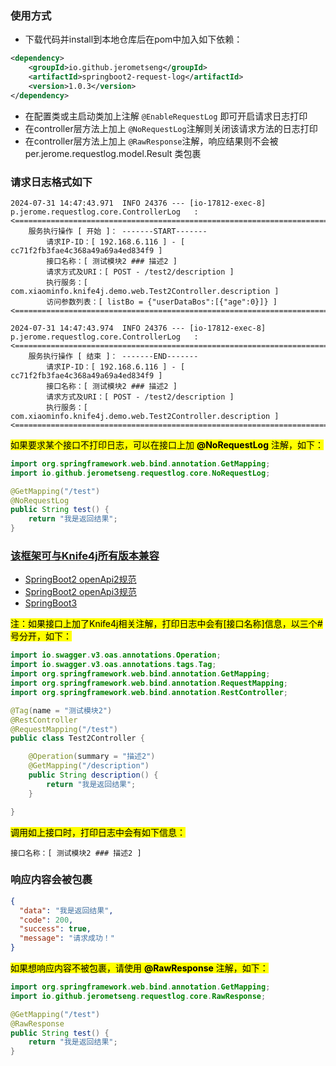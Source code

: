 ### 使用方式
* 下载代码并install到本地仓库后在pom中加入如下依赖：
```xml
<dependency>
    <groupId>io.github.jerometseng</groupId>
    <artifactId>springboot2-request-log</artifactId>
    <version>1.0.3</version>
</dependency>
```
* 在配置类或主启动类加上注解 `@EnableRequestLog` 即可开启请求日志打印
* 在controller层方法上加上 `@NoRequestLog`注解则关闭该请求方法的日志打印
* 在controller层方法上加上 `@RawResponse`注解，响应结果则不会被per.jerome.requestlog.model.Result 类包裹

### 请求日志格式如下
```text
2024-07-31 14:47:43.971  INFO 24376 --- [io-17812-exec-8] p.jerome.requestlog.core.ControllerLog   : 
<==============================================================================================================>
	服务执行操作 [ 开始 ]： -------START------- 
		请求IP-ID：[ 192.168.6.116 ] - [ cc71f2fb3fae4c368a49a69a4ed834f9 ] 
		接口名称：[ 测试模块2 ### 描述2 ] 
		请求方式及URI：[ POST - /test2/description ] 
		执行服务：[ com.xiaominfo.knife4j.demo.web.Test2Controller.description ] 
		访问参数列表：[ listBo = {"userDataBos":[{"age":0}]} ] 
<==============================================================================================================>

2024-07-31 14:47:43.974  INFO 24376 --- [io-17812-exec-8] p.jerome.requestlog.core.ControllerLog   : 
<==============================================================================================================>
	服务执行操作 [ 结束 ]： -------END------- 
		请求IP-ID：[ 192.168.6.116 ] - [ cc71f2fb3fae4c368a49a69a4ed834f9 ] 
		接口名称：[ 测试模块2 ### 描述2 ] 
		请求方式及URI：[ POST - /test2/description ] 
		执行服务：[ com.xiaominfo.knife4j.demo.web.Test2Controller.description ] 
<==============================================================================================================>
```
<mark>如果要求某个接口不打印日志，可以在接口上加 **@NoRequestLog**  注解<mark>，如下：

```java
import org.springframework.web.bind.annotation.GetMapping;
import io.github.jerometseng.requestlog.core.NoRequestLog;

@GetMapping("/test")
@NoRequestLog
public String test() {
    return "我是返回结果";
}
```

### [该框架可与Knife4j所有版本兼容](https://doc.xiaominfo.com/docs/quick-start)
* [SpringBoot2 openApi2规范](https://doc.xiaominfo.com/docs/quick-start#openapi2)
* [SpringBoot2 openApi3规范](https://doc.xiaominfo.com/docs/quick-start#openapi3)
* [SpringBoot3](https://doc.xiaominfo.com/docs/quick-start#spring-boot-3)

<mark>注：如果接口上加了Knife4j相关注解，打印日志中会有[接口名称]信息，以三个#号分开，如下：<mark>
```java
import io.swagger.v3.oas.annotations.Operation;
import io.swagger.v3.oas.annotations.tags.Tag;
import org.springframework.web.bind.annotation.GetMapping;
import org.springframework.web.bind.annotation.RequestMapping;
import org.springframework.web.bind.annotation.RestController;

@Tag(name = "测试模块2")
@RestController
@RequestMapping("/test")
public class Test2Controller {

    @Operation(summary = "描述2")
    @GetMapping("/description")
    public String description() {
        return "我是返回结果";
    }

}
```
<mark>调用如上接口时，打印日志中会有如下信息：<mark>
```text
接口名称：[ 测试模块2 ### 描述2 ] 
```


### 响应内容会被包裹
```json
{
  "data": "我是返回结果",
  "code": 200,
  "success": true,
  "message": "请求成功！"
}
```
<mark>如果想响应内容不被包裹，请使用 **@RawResponse** 注解<mark>，如下：

```java
import org.springframework.web.bind.annotation.GetMapping;
import io.github.jerometseng.requestlog.core.RawResponse;

@GetMapping("/test")
@RawResponse
public String test() {
    return "我是返回结果";
}
```